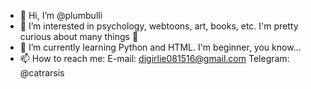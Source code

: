 - 👋 Hi, I’m @plumbulli
- 👀 I’m interested in psychology, webtoons, art, books, etc. I'm pretty curious about many things 🧐
- 🌱 I’m currently learning Python and HTML. I'm beginner, you know...
- 📫 How to reach me:
E-mail: digirlie081516@gmail.com 
Telegram: @catrarsis


<!---
plumbulli/plumbulli is a ✨ special ✨ repository because its `README.md` (this file) appears on your GitHub profile.
You can click the Preview link to take a look at your changes.
--->
